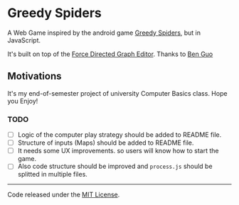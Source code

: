 # Greedy Spiders

A Web Game inspired by the android game [Greedy Spiders](https://play.google.com/store/apps/details?id=com.blyts.greedyspiders2.free), but in JavaScript.

It's built on top of the [Force Directed Graph Editor](http://bl.ocks.org/benzguo/4362310). Thanks to [Ben Guo](https://github.com/benzguo)

## Motivations

It's my end-of-semester project of university Computer Basics class. Hope you Enjoy!

### TODO

- [ ] Logic of the computer play strategy should be added to README file.
- [ ] Structure of inputs (Maps) should be added to README file.
- [ ] It needs some UX improvements. so users will know how to start the game.
- [ ] Also code structure should be improved and `process.js` should be splitted in multiple files.

---

Code released under the [MIT License](http://github.com/themasix/greey-spider/blob/master/LICENSE).
